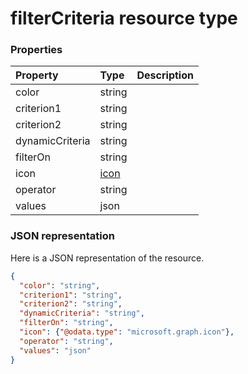 # filterCriteria resource type




### Properties
| Property	   | Type	|Description|
|:---------------|:--------|:----------|
|color|string||
|criterion1|string||
|criterion2|string||
|dynamicCriteria|string||
|filterOn|string||
|icon|[icon](icon.md)||
|operator|string||
|values|json||

### JSON representation

Here is a JSON representation of the resource.

<!-- {
  "blockType": "resource",
  "optionalProperties": [

  ],
  "@odata.type": "microsoft.graph.filtercriteria"
}-->

```json
{
  "color": "string",
  "criterion1": "string",
  "criterion2": "string",
  "dynamicCriteria": "string",
  "filterOn": "string",
  "icon": {"@odata.type": "microsoft.graph.icon"},
  "operator": "string",
  "values": "json"
}

```

<!-- uuid: 8fcb5dbc-d5aa-4681-8e31-b001d5168d79
2015-10-25 14:57:30 UTC -->
<!-- {
  "type": "#page.annotation",
  "description": "filterCriteria resource",
  "keywords": "",
  "section": "documentation",
  "tocPath": ""
}-->